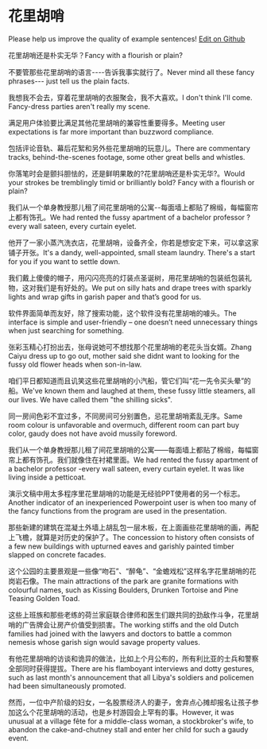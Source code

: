 # 花里胡哨

Please help us improve the quality of example sentences! [Edit on Github](https://github.com/jiyushe/jiyu-example-sentence-source/blob/main/chinese/hualihushao.md)

<p><span class="chinese">花里胡哨还是朴实无华？</span><span class="english">Fancy with a flourish or plain?</span></p>

<p><span class="chinese">不要管那些花里胡哨的语言----告诉我事实就行了。</span><span class="english">Never mind all these fancy phrases--- just tell us the plain facts.</span></p>

<p><span class="chinese">我想我不会去，穿着花里胡哨的衣服聚会，我不大喜欢。</span><span class="english">I don't think I'll come. Fancy-dress parties aren't really my scene.</span></p>

<p><span class="chinese">满足用户体验要比满足其他花里胡哨的兼容性重要得多。</span><span class="english">Meeting user expectations is far more important than buzzword compliance.</span></p>

<p><span class="chinese">包括评论音轨、幕后花絮和另外些花里胡哨的玩意儿。</span><span class="english">There are commentary tracks, behind-the-scenes footage, some other great bells and whistles.</span></p>

<p><span class="chinese">你落笔时会是颤抖胆怯的，还是鲜明果敢的?花里胡哨还是朴实无华?。</span><span class="english">Would your strokes be tremblingly timid or brilliantly bold? Fancy with a flourish or plain?</span></p>

<p><span class="chinese">我们从一个单身教授那儿租了间花里胡哨的公寓--每面墙上都贴了棉缎，每幅窗帘上都有饰孔。</span><span class="english">We had rented the fussy apartment of a bachelor professor ?every wall sateen, every curtain eyelet.</span></p>

<p><span class="chinese">他开了一家小蒸汽洗衣店，花里胡哨，设备齐全，你若是想安定下来，可以拿这家铺子开张。</span><span class="english">It's a dandy, well-appointed, small steam laundry. There's a start for you if you want to settle down.</span></p>

<p><span class="chinese">我们戴上傻傻的帽子，用闪闪亮亮的灯装点圣诞树，用花里胡哨的包装纸包装礼物，这对我们是有好处的。</span><span class="english">We put on silly hats and drape trees with sparkly lights and wrap gifts in garish paper and that’s good for us.</span></p>

<p><span class="chinese">软件界面简单而友好，除了搜索功能，这个软件没有花里胡哨的噱头。</span><span class="english">The interface is simple and user-friendly – one doesn’t need unnecessary things when just searching for something.</span></p>

<p><span class="chinese">张彩玉精心打扮出去，张母说她可不想找那个花里胡哨的老花头当女婿。</span><span class="english">Zhang Caiyu dress up to go out, mother said she didnt want to looking for the fussy old flower heads when son-in-law.</span></p>

<p><span class="chinese">咱们平日都知道而且讥笑这些花里胡哨的小汽船，管它们叫“花一先令买头晕”的船。</span><span class="english">We've known them and laughed at them, these fussy little steamers, all our lives. We have called them "the shilling sicks".</span></p>

<p><span class="chinese">同一房间色彩不宜过多，不同房间可分别置色，忌花里胡哨紊乱无序。</span><span class="english">Same room colour is unfavorable and overmuch, different room can part buy color, gaudy does not have avoid mussily foreword.</span></p>

<p><span class="chinese">我们从一个单身教授那儿租了间花里胡哨的公寓——每面墙上都贴了棉缎，每幅窗帘上都有饰孔。我们就像住在衬裙里面。</span><span class="english">We had rented the fussy apartment of a bachelor professor -every wall sateen, every curtain eyelet. It was like living inside a petticoat.</span></p>

<p><span class="chinese">演示文稿中用太多程序里花里胡哨的功能是无经验PPT使用者的另一个标志。</span><span class="english">Another indicator of an inexperienced Powerpoint user is when too many of the fancy functions from the program are used in the presentation.</span></p>

<p><span class="chinese">那些新建的建筑在混凝土外墙上胡乱包一层木板，在上面画些花里胡哨的画，再配上飞檐，就算是对历史的保护了。</span><span class="english">The concession to history often consists of a few new buildings with upturned eaves and garishly painted timber slapped on concrete facades.</span></p>

<p><span class="chinese">这个公园的主要景观是一些像“吻石”、“醉龟”、“金蟾戏松”这样名字花里胡哨的花岗岩石像。</span><span class="english">The main attractions of the park are granite formations with colourful names, such as Kissing Boulders, Drunken Tortoise and Pine Teasing Golden Toad.</span></p>

<p><span class="chinese">这些上班族和那些老练的荷兰家庭联合律师和医生们跟共同的劲敌作斗争，花里胡哨的广告牌会让房产价值受到损害。</span><span class="english">The working stiffs and the old Dutch families had joined with the lawyers and doctors to battle a common nemesis whose garish sign would savage property values.</span></p>

<p><span class="chinese">有他花里胡哨的访谈和诡异的做法，比如上个月公布的，所有利比亚的士兵和警察全部同时获得提拔。</span><span class="english">There are his flamboyant interviews and dotty gestures, such as last month's announcement that all Libya's soldiers and policemen had been simultaneously promoted.</span></p>

<p><span class="chinese">然而，一位中产阶级的妇女，一名股票经济人的妻子，舍弃点心摊却报名让孩子参加这么个花里胡哨的活动，也是乡村游园会上罕有的事。</span><span class="english">However, it was unusual at a village fête for a middle-class woman, a stockbroker's wife, to abandon the cake-and-chutney stall and enter her child for such a gaudy event.</span></p>

